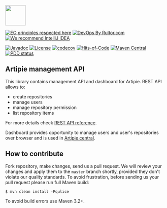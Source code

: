 <img src="https://www.artipie.com/logo.svg" width="64px" height="64px"/>

[![EO principles respected here](https://www.elegantobjects.org/badge.svg)](https://www.elegantobjects.org)
[![DevOps By Rultor.com](http://www.rultor.com/b/artipie/management-api)](http://www.rultor.com/p/artipie/management-api)
[![We recommend IntelliJ IDEA](https://www.elegantobjects.org/intellij-idea.svg)](https://www.jetbrains.com/idea/)

[![Javadoc](http://www.javadoc.io/badge/com.artipie/management-api.svg)](http://www.javadoc.io/doc/com.artipie/management-api)
[![License](https://img.shields.io/badge/license-MIT-green.svg)](https://github.com/com.artipie/management-api/blob/master/LICENSE.txt)
[![codecov](https://codecov.io/gh/artipie/management-api/branch/master/graph/badge.svg)](https://codecov.io/gh/artipie/management-api)
[![Hits-of-Code](https://hitsofcode.com/github/artipie/management-api)](https://hitsofcode.com/view/github/artipie/management-api)
[![Maven Central](https://img.shields.io/maven-central/v/com.artipie/management-api.svg)](https://maven-badges.herokuapp.com/maven-central/com.artipie/management-api)
[![PDD status](http://www.0pdd.com/svg?name=artipie/management-api)](http://www.0pdd.com/p?name=artipie/management-api)

## Artipie management API

This library contains management API and dashboard for Artipie. REST API allows to:

- create repositories
- manage users
- manage repository permission
- list repository items

For more details check [REST API reference](./REST_API.md).

Dashboard provides opportunity to manage users and user's repositories over browser and is used in 
[Artipie central](https://central.artipie.com/).

## How to contribute

Fork repository, make changes, send us a pull request. We will review
your changes and apply them to the `master` branch shortly, provided
they don't violate our quality standards. To avoid frustration, before
sending us your pull request please run full Maven build:

```
$ mvn clean install -Pqulice
```

To avoid build errors use Maven 3.2+.
